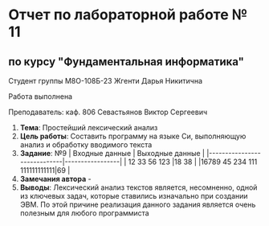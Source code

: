 # Отчет по лабораторной работе № 11
## по курсу "Фундаментальная информатика"

Студент группы М8О-108Б-23 Жгенти Дарья Никитична

Работа выполнена 

Преподаватель: каф. 806 Севастьянов Виктор Сергеевич

1. **Тема**: Простейший лексический анализ
2. **Цель работы**: Составить программу на языке Си, выполняющую анализ и обработку вводимого текста
3. **Заданиe**: №9
        |      Входные данные         | Выходные данные |
	|-----------------------------|-----------------|
	| 12 33  56 123               |18 38            |
	|16789 45 234 111 111111111111|69               |
4. **Замечания автора** -
5. **Выводы**: Лексический анализ текстов является, несомненно, одной из ключевых задач, которые ставились изначально при создании ЭВМ. По этой причине реализация данного задания является очень полезным для любого программиста

